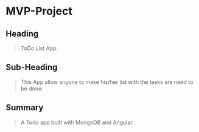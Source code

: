 # MVP-Project

## Heading ##
  > ToDo List App.

## Sub-Heading ##
 > This App allow anyone to make his/her list with the tasks are need to be done.
  
## Summary ##
  > A Todo app built with MongoDB and Angular.



